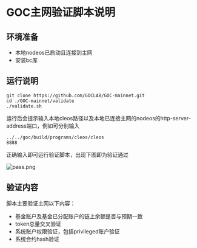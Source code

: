 # GOC主网验证脚本说明

## 环境准备

- 本地nodeos已启动且连接到主网
- 安装bc库

## 运行说明

```shell
git clone https://github.com/GOCLAB/GOC-mainnet.git
cd ./GOC-mainnet/validate
./validate.sh
```

运行后会提示输入本地cleos路径以及本地已连接主网的nodeos的http-server-address端口，例如可分别输入

```shell
../../goc/build/programs/cleos/cleos
8888
```

正确输入即可运行验证脚本，出现下图即为验证通过

![pass.png](https://github.com/GOCLAB/GOC-mainnet/blob/master/validate/pass.png)

## 验证内容

脚本主要验证主网以下内容：

- 基金账户及基金已分配账户的链上余额是否与预期一致
- token总量交叉验证
- 系统账户权限验证，包括privileged账户验证
- 系统合约hash验证
